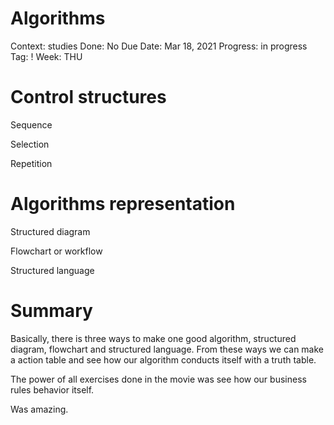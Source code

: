 # Algorithms

Context: studies
Done: No
Due Date: Mar 18, 2021
Progress: in progress
Tag: !
Week: THU

# Control structures

Sequence

Selection

Repetition

# Algorithms representation

Structured diagram

Flowchart or workflow

Structured language

# Summary

Basically, there is three ways to make one good algorithm, structured diagram, flowchart and structured language. From these ways we can make a action table and see how our algorithm conducts itself with a truth table.

The power of all exercises done in the movie was see how our business rules behavior itself.

Was amazing.